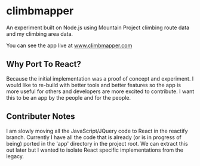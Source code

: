 # climbmapper

An experiment built on Node.js using Mountain Project climbing route data and my climbing area data.

You can see the app live at www.climbmapper.com

## Why Port To React?
Because the initial implementation was a proof of concept and experiment.  I would like to re-build with better tools and better features so the app is more useful for others and developers are more excited to contribute.  I want this to be an app by the people and for the people.


## Contributer Notes
I am slowly moving all the JavaScript/JQuery code to React in the reactify branch.  Currently I have all the code that is already (or is in progress of being) ported in the 'app' directory in the project root. We can extract this out later but I wanted to isolate React specific implementations from the legacy.
